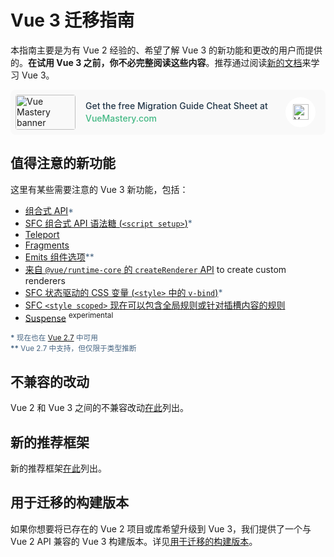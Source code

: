 # Vue 3 迁移指南

本指南主要是为有 Vue 2 经验的、希望了解 Vue 3 的新功能和更改的用户而提供的。**在试用 Vue 3 之前，你不必完整阅读这些内容**。推荐通过阅读[新的文档](https://cn.vuejs.org)来学习 Vue 3。

<!-- VueMastery Start -->
<style>
.vue-mastery-link {
  background-color: #f9f9f9;
  border-radius: 8px;
  padding: 8px 16px 8px 8px;
}

.vue-mastery-link a {
  display: flex;
  align-items: center;
  text-decoration: none;
}

.vue-mastery-link .banner {
  background-color: #f9f9f9;
  border-radius: 4px;
  width:96px;
  height:56px;
  object-fit: cover;
}

.vue-mastery-link .description {
  flex: 1;
  font-weight: 500;
  font-size: 14px;
  line-height: 20px;
  color: #213547;
  margin: 0 0 0 16px;
}

.vue-mastery-link .description span {
  color: #42b883;
}

.vue-mastery-link .logo-wrapper {
  position: relative;
  width: 48px;
  height: 48px;
  border-radius: 50%;
  background-color: #ffffff;
  display: flex;
  justify-content: center;
  align-items: center;
}

.vue-mastery-link .logo-wrapper img {
  width: 25px;
  object-fit: contain;
}

@media (max-width: 576px) {
  .vue-mastery-link .banner {
    width:56px;
  }

  .vue-mastery-link .description {
    font-size: 12px;
    line-height: 18px;
  }
  .vue-mastery-link .logo-wrapper {
    position: relative;
    width: 32px;
    height: 32px;
  }
}
</style>

<div class="vue-mastery-link">
  <a href="https://www.vuemastery.com/migration-guide-cheat-sheet/" target="_blank">
    <div class="banner-wrapper">
      <img class="banner" alt="Vue Mastery banner" width="96px" height="56px" src="https://storage.googleapis.com/vue-mastery.appspot.com/flamelink/media/vuemastery-graphical-link-96x56.png" />
    </div>
    <p class="description">Get the free Migration Guide Cheat Sheet at <span>VueMastery.com</span></p>
    <div class="logo-wrapper">
        <img alt="Vue Mastery Logo" width="25px" src="https://storage.googleapis.com/vue-mastery.appspot.com/flamelink/media/vue-mastery-logo.png" />
    </div>
  </a>
</div>
<!-- VueMastery End -->

<style>
.note {
  color: #476582;
}
</style>

## 值得注意的新功能

这里有某些需要注意的 Vue 3 新功能，包括：

- [组合式 API](https://cn.vuejs.org/guide/extras/composition-api-faq.html)<span class="note">\*</span>
- [SFC 组合式 API 语法糖 (`<script setup>`)](https://cn.vuejs.org/api/sfc-script-setup.html)<span class="note">\*</span>
- [Teleport](https://cn.vuejs.org/guide/built-ins/teleport.html)
- [Fragments](/new/fragments.html)
- [Emits 组件选项](https://cn.vuejs.org/api/options-state.html#emits)<span class="note">\*\*</span>
- [来自 `@vue/runtime-core` 的 `createRenderer` API](https://cn.vuejs.org/api/custom-renderer.html) to create custom renderers
- [SFC 状态驱动的 CSS 变量 (`<style>` 中的 `v-bind`)](https://cn.vuejs.org/api/sfc-css-features.html#v-bind-in-css)<span class="note">\*</span>
- [SFC `<style scoped>` 现在可以包含全局规则或针对插槽内容的规则](https://github.com/vuejs/rfcs/blob/master/active-rfcs/0023-scoped-styles-changes.md)
- [Suspense](https://vuejs.org/guide/built-ins/suspense.html) <sup class="warning">experimental</sup>

<sub class="note"><b>\*</b> 现在也在 <a href="https://blog.vuejs.org/posts/vue-2-7-naruto.html" target="_blank">Vue 2.7</a> 中可用</sub> <br>
<sub class="note"><b>\*\*</b> Vue 2.7 中支持，但仅限于类型推断</sub>

## 不兼容的改动

Vue 2 和 Vue 3 之间的不兼容改动[在此](/breaking-changes/)列出。

## 新的推荐框架

新的推荐框架[在此](/recommendations)列出。

## 用于迁移的构建版本

如果你想要将已存在的 Vue 2 项目或库希望升级到 Vue 3，我们提供了一个与 Vue 2 API 兼容的 Vue 3 构建版本。详见[用于迁移的构建版本](./migration-build.html)。